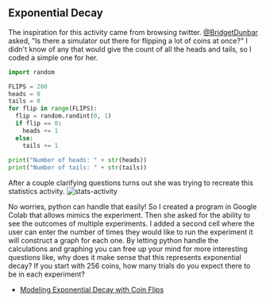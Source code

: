 ## Exponential Decay

The inspiration for this activity came from browsing twitter. [@BridgetDunbar](https://twitter.com/BridgetDunbar/status/1367171395440943106?s=20) asked, "Is there a simulator out there for flipping a lot of coins at once?" I didn't know of any that would give the count of all the heads and tails, so I coded a simple one for her. 

```python
import random

FLIPS = 200
heads = 0
tails = 0
for flip in range(FLIPS):
  flip = random.randint(0, 1)
  if flip == 0:
    heads += 1
  else:
    tails += 1
    
print("Number of heads: " + str(heads))
print("Number of tails: " + str(tails))

```

After a couple clarifying questions turns out she was trying to recreate this statistics activity.
![stats-activity](stats-activity.png)

No worries, python can handle that easily! So I created a program in Google Colab that allows mimics the experiment. Then she asked for the ability to see the outcomes of multiple experiments. I added a second cell where the user can enter the number of times they would like to run the experiment it will construct a graph for each one. By letting python handle the calculations and graphing you can free up your mind for more interesting questions like, why does it make sense that this represents exponential decay? If you start with 256 coins, how many trials do you expect there to be in each experiment?

  - [Modeling Exponential Decay with Coin Flips](ModelingExponentialDecay.ipynb)

